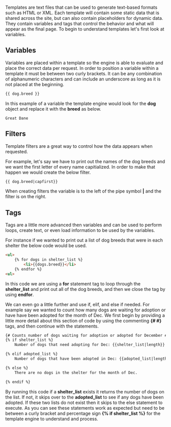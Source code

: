 Templates are text files that can be used to generate text-based formats such as HTML or XML. Each template will contain some static data that is shared across the site, but can also contain placeholders for dynamic data. They contain variables and tags that control the behavior and what will appear as the final page. To begin to understand templates let's first look at variables.

## Variables

Variables are placed within a template so the engine is able to evaluate and place the correct data per request. In order to position a variable within a template it must be between two curly brackets. It can be any combination of alphanumeric characters and can include an underscore as long as it is not placed at the beginning.

```html
{{ dog.breed }}
```

In this example of a variable the template engine would look for the **dog** object and replace it with the **breed** as below.

    Great Dane

## Filters

Template filters are a great way to control how the data appears when requested. 

For example, let's say we have to print out the names of the dog breeds and we want the first letter of every name capitialized. In order to make that happen we would create the below filter.

```html
{{ dog.breed|capfirst}}
```

When creating filters the variable is to the left of the pipe symbol **|** and the filter is on the right.

## Tags

Tags are a little more advanced then variables and can be used to perform loops, create text, or even load information to be used by the variables. 

For instance if we wanted to print out a list of dog breeds that were in each shelter the below code would be used.

```html
<ul>
    {% for dogs in shelter_list %}
        <li>{{dogs.breed}}</li>
    {% endfor %}
<ul>
```
In this code we are using a **for** statement tag to loop through the **shelter_list** and print out all of the dog breeds, and then we close the tag by using **endfor**.

We can even go a little further and use if, elif, and else if needed. For example say we wanted to count how many dogs are waiting for adoption or have have been adopted for the month of Dec. We first begin by providing a little more detail about this section of code by using the commenting **{# #}** tags, and then continue with the statements.

```html
{# Counts number of dogs waiting for adoption or adopted for December #}
{% if shelter_list %}
    Number of dogs that need adopting for Dec: {{shelter_list|length}}

{% elif adopted_list %}
    Number of dogs that have been adopted in Dec: {{adopted_list|length}}

{% else %}
    There are no dogs in the shelter for the month of Dec.

{% endif %}
```
By running this code if a **shelter_list** exists it returns the number of dogs on the list. If not, it skips over to the **adopted_list** to see if any dogs have been adopted. If these two lists do not exist then it skips to the else statement to execute. As you can see these statements work as expected but need to be between a curly bracket and percentage sign **{% if shelter_list %}** for the template engine to understand and process.